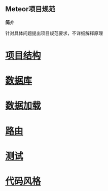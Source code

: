 Meteor项目规范
-------

**简介**

针对具体问题提出项目规范要求，不详细解释原理


# [项目结构](structure.md)

# [数据库](collections.md)

# [数据加载](data-loading.md)

# [路由](routing.md)

# [测试](testing.md)

# [代码风格](code-style.md)

